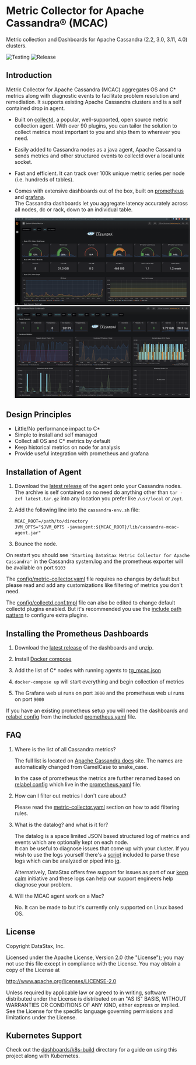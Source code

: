 Metric Collector for Apache Cassandra&reg; (MCAC)
=================================================

Metric collection and Dashboards for Apache Cassandra (2.2, 3.0, 3.11, 4.0) clusters.

![Testing](https://github.com/datastax/metric-collector-for-apache-cassandra/workflows/Testing/badge.svg)
![Release](https://github.com/datastax/metric-collector-for-apache-cassandra/workflows/Release/badge.svg)

## Introduction

   Metric Collector for Apache Cassandra (MCAC) aggregates OS and C* metrics along with diagnostic events
   to facilitate problem resolution and remediation. 
   It supports existing Apache Cassandra clusters and is a self contained drop in agent.

   * Built on [collectd](https://collectd.org), a popular, well-supported, open source metric collection agent. 
   With over 90 plugins, you can tailor the solution to collect metrics most important to you and ship them to 
   wherever you need. 
   
   * Easily added to Cassandra nodes as a java agent, Apache Cassandra sends metrics and other structured events 
   to collectd over a local unix socket.  
   
   * Fast and efficient.  It can track over 100k unique metric series per node (i.e. hundreds of tables). 
     
   * Comes with extensive dashboards out of the box, built on [prometheus](http://prometheus.io) and [grafana](http://grafana.com).  
     The Cassandra dashboards let you aggregate latency accurately across all nodes, dc or rack, down to an individual table.   
     
     ![](.screenshots/os.png)
     ![](.screenshots/cluster.png)
   
## Design Principles

  * Little/No performance impact to C* 
  * Simple to install and self managed
  * Collect all OS and C* metrics by default
  * Keep historical metrics on node for analysis
  * Provide useful integration with prometheus and grafana
      
## Installation of Agent
    
 1. Download the [latest release](https://github.com/datastax/metric-collector-for-apache-cassandra/releases/latest) of the agent onto your Cassandra nodes.
 The archive is self contained so no need do anything other than `tar -zxf latest.tar.gz` 
 into any location you prefer like `/usr/local` or `/opt`.

 2. Add the following line into the `cassandra-env.sh` file:
     
     ````
     MCAC_ROOT=/path/to/directory 
     JVM_OPTS="$JVM_OPTS -javaagent:${MCAC_ROOT}/lib/cassandra-mcac-agent.jar"
     ````
 3. Bounce the node.  
 
 On restart you should see `'Starting DataStax Metric Collector for Apache Cassandra'` in the Cassandra system.log 
 and the prometheus exporter will be available on port `9103`
 
 The [config/metric-collector.yaml](config/metrics-collector.yaml) file requires no changes by default but please read and add any customizations like
 filtering of metrics you don't need. 
 
 The [config/collectd.conf.tmpl](config/collectd.conf.tmpl) file can also be edited to change default collectd plugins enabled.  But it's recommended
 you use the [include path pattern](https://collectd.org/documentation/manpages/collectd.conf.5.shtml#include_path_pattern) 
 to configure extra plugins.

## Installing the Prometheus Dashboards

 1. Download the [latest release](https://github.com/datastax/metric-collector-for-apache-cassandra/releases/latest) of the dashboards and unzip.
 
 2. Install [Docker compose](https://docs.docker.com/compose/install/)
 
 3. Add the list of C* nodes with running agents to [tg_mcac.json](dashboards/prometheus/tg_mcac.json)
  
 4. `docker-compose up` will start everything and begin collection of metrics

 5. The Grafana web ui runs on port `3000` and the prometheus web ui runs on port `9000`
     
 If you have an existing prometheus setup you will need the dashboards and [relabel config](https://prometheus.io/docs/prometheus/latest/configuration/configuration/#relabel_config) from the
 included [prometheus.yaml](dashboards/prometheus/prometheus.yaml) file.
 
 
## FAQ
  1. Where is the list of all Cassandra metrics?
  
     The full list is located on [Apache Cassandra docs](https://cassandra.apache.org/doc/latest/operating/metrics.html) site.
     The names are automatically changed from CamelCase to snake_case.
  
     In the case of prometheus the metrics are further renamed based on [relabel config](https://prometheus.io/docs/prometheus/latest/configuration/configuration/#relabel_config) which live in the 
     [prometheus.yaml](dashboards/prometheus/prometheus.yaml) file.
  
  2. How can I filter out metrics I don't care about?
     
     Please read the [metric-collector.yaml](config/metrics-collector.yaml) section on how to add filtering rules.
  
  3. What is the datalog? and what is it for?
      
     The datalog is a space limited JSON based structured log of metrics and events which are optionally kept on each node.  
     It can be useful to diagnose issues that come up with your cluster.  If you wish to use the logs yourself
     there's a [script](scripts/datalog-parser.py) included to parse these logs which can be analyzed or piped 
     into [jq](https://stedolan.github.io/jq/).
     
     Alternatively, DataStax offers free support for issues as part of our [keep calm](https://www.datastax.com/keepcalm) 
     initiative and these logs can help our support engineers help diagnose your problem.
     
  4. Will the MCAC agent work on a Mac?
     
     No. It can be made to but it's currently only supported on Linux based OS.
          
## License

Copyright DataStax, Inc.

Licensed under the Apache License, Version 2.0 (the "License"); you may not use this file except in compliance with the License. You may obtain a copy of the License at

http://www.apache.org/licenses/LICENSE-2.0

Unless required by applicable law or agreed to in writing, software distributed under the License is distributed on an "AS IS" BASIS, WITHOUT WARRANTIES OR CONDITIONS OF ANY KIND, either express or implied. See the License for the specific language governing permissions and limitations under the License.

## Kubernetes Support
Check out the [dashboards/k8s-build](https://github.com/datastax/metric-collector-for-apache-cassandra/tree/master/dashboards/k8s-build) directory for a guide on using this project along with Kubernetes.
